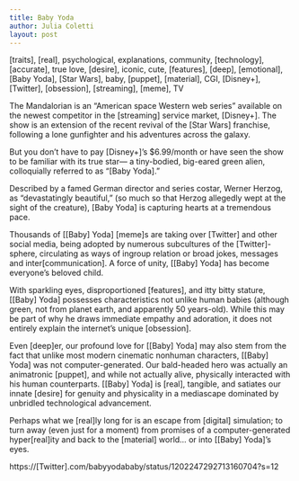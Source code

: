 ```yaml
---
title: Baby Yoda
author: Julia Coletti
layout: post
---
```


[traits], [real], psychological, explanations, community, [technology], [accurate], true love, [desire], iconic, cute, [features], [deep], [emotional], [Baby Yoda], [Star Wars], baby, [puppet], [material], CGI, [Disney+], [Twitter], [obsession], [streaming], [meme], TV

The Mandalorian is an “American space Western web series” available on the newest competitor in the [streaming] service market, [Disney+]. The show is an extension of the recent revival of the [Star Wars] franchise, following a lone gunfighter and his adventures across the galaxy.

But you don’t have to pay [Disney+]’s $6.99/month or have seen the show to be familiar with its true star— a tiny-bodied, big-eared green alien, colloquially referred to as “[Baby Yoda].”

Described by a famed German director and series costar, Werner Herzog, as “devastatingly beautiful,” (so much so that Herzog allegedly wept at the sight of the creature), [Baby Yoda] is capturing hearts at a tremendous pace. 

Thousands of [[Baby] Yoda] [meme]s are taking over [Twitter] and other social media, being adopted by numerous subcultures of the [Twitter]-sphere, circulating as ways of ingroup relation or broad jokes, messages and inter[communication]. A force of unity, [[Baby] Yoda] has become everyone’s beloved child.

With sparkling eyes, disproportioned [features], and itty bitty stature, [[Baby] Yoda] possesses characteristics not unlike human babies (although green, not from planet earth, and apparently 50 years-old). While this may be part of why he draws immediate empathy and adoration, it does not entirely explain the internet’s unique [obsession].

Even [deep]er, our profound love for [[Baby] Yoda] may also stem from the fact that unlike most modern cinematic nonhuman characters, [[Baby] Yoda] was not computer-generated. Our bald-headed hero was actually an animatronic [puppet], and while not actually alive, physically interacted with his human counterparts. [[Baby] Yoda] is [real], tangible, and satiates our innate [desire] for genuity and physicality in a mediascape dominated by unbridled technological advancement.

Perhaps what we [real]ly long for is an escape from [digital] simulation; to turn away (even just for a moment) from promises of a computer-generated hyper[real]ity and back to the [material] world… or into [[Baby] Yoda]’s eyes.

https://[Twitter].com/babyyodababy/status/1202247292713160704?s=12

